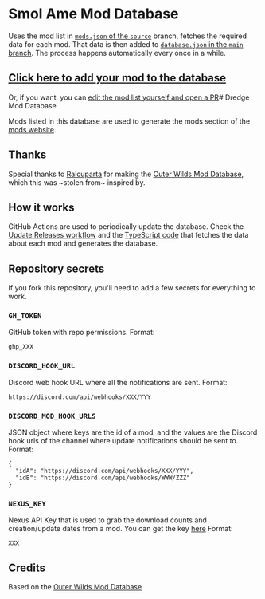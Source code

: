 # Smol Ame Mod Database

Uses the mod list in [`mods.json` of the `source`](https://github.com/MegaPiggy/smol-ame-mod-database/blob/source/mods.json) branch, fetches the required data for each mod. That data is then added to [`database.json` in the `main` branch](https://github.com/MegaPiggy/smol-ame-mod-database/blob/main/database.json). The process happens automatically every once in a while.

## [Click here to add your mod to the database](https://github.com/MegaPiggy/smol-ame-mod-database/issues/new?assignees=MegaPiggy&labels=add-mod&template=add-mod.yml&title=%5BYour+mod+name+here%5D)

Or, if you want, you can [edit the mod list yourself and open a PR](https://github.com/MegaPiggy/smol-ame-mod-database/edit/source/mods.json)# Dredge Mod Database

Mods listed in this database are used to generate the mods section of the [mods website](https://smolamemods.netlify.app/).

## Thanks
Special thanks to [Raicuparta](https://github.com/Raicuparta/) for making the [Outer Wilds Mod Database](https://github.com/ow-mods/ow-mod-db), which this was ~stolen from~ inspired by.

## How it works

GitHub Actions are used to periodically update the database. Check the [Update Releases workflow](https://github.com/MegaPiggy/smol-ame-mod-database/blob/source/.github/workflows/update-releases.yml) and the [TypeScript code](https://github.com/MegaPiggy/smol-ame-mod-database/tree/source/fetch-mods) that fetches the data about each mod and generates the database.

## Repository secrets

If you fork this repository, you'll need to add a few secrets for everything to work.

### `GH_TOKEN`

GitHub token with repo permissions. Format:

```
ghp_XXX
```

### `DISCORD_HOOK_URL`

Discord web hook URL where all the notifications are sent. Format:

```
https://discord.com/api/webhooks/XXX/YYY
```

### `DISCORD_MOD_HOOK_URLS`

JSON object where keys are the id of a mod, and the values are the Discord hook urls of the channel where update notifications should be sent to. Format:

```
{
  "idA": "https://discord.com/api/webhooks/XXX/YYY",
  "idB": "https://discord.com/api/webhooks/WWW/ZZZ"
}
```

### `NEXUS_KEY`

Nexus API Key that is used to grab the download counts and creation/update dates from a mod. You can get the key [here](https://www.nexusmods.com/users/myaccount?tab=api) Format:

```
XXX
```

## Credits

Based on the [Outer Wilds Mod Database](https://github.com/ow-mods/ow-mod-db)
